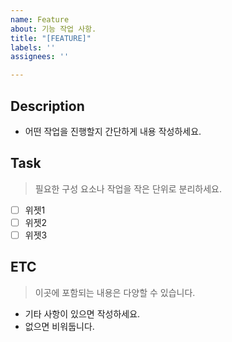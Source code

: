 ```yaml
---
name: Feature
about: 기능 작업 사항.
title: "[FEATURE]"
labels: ''
assignees: ''

---
```


## Description

- 어떤 작업을 진행할지 간단하게 내용 작성하세요.

## Task
> 필요한 구성 요소나 작업을 작은 단위로 분리하세요.

- [ ] 위젯1
- [ ] 위젯2
- [ ] 위젯3

## ETC
> 이곳에 포함되는 내용은 다양할 수 있습니다.

- 기타 사항이 있으면 작성하세요.
- 없으면 비워둡니다.
